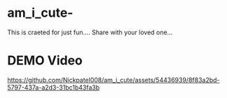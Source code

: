 # am_i_cute-
This is craeted for just fun....
Share with your loved one...

# DEMO Video


https://github.com/Nickpatel008/am_i_cute/assets/54436939/8f83a2bd-5797-437a-a2d3-31bc1b43fa3b

